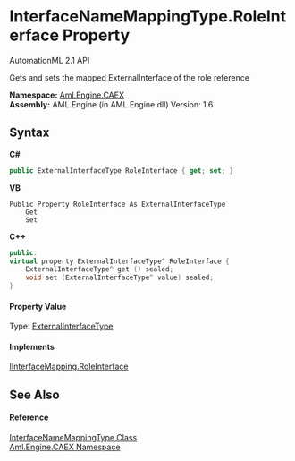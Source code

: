 # InterfaceNameMappingType.RoleInterface Property 
AutomationML 2.1 API 

Gets and sets the mapped ExternalInterface of the role reference

**Namespace:**&nbsp;<a href="N_Aml_Engine_CAEX">Aml.Engine.CAEX</a><br />**Assembly:**&nbsp;AML.Engine (in AML.Engine.dll) Version: 1.6

## Syntax

**C#**<br />
``` C#
public ExternalInterfaceType RoleInterface { get; set; }
```

**VB**<br />
``` VB
Public Property RoleInterface As ExternalInterfaceType
	Get
	Set
```

**C++**<br />
``` C++
public:
virtual property ExternalInterfaceType^ RoleInterface {
	ExternalInterfaceType^ get () sealed;
	void set (ExternalInterfaceType^ value) sealed;
}
```


#### Property Value
Type: <a href="T_Aml_Engine_CAEX_ExternalInterfaceType">ExternalInterfaceType</a>

#### Implements
<a href="P_Aml_Engine_CAEX_IInterfaceMapping_RoleInterface">IInterfaceMapping.RoleInterface</a><br />

## See Also


#### Reference
<a href="T_Aml_Engine_CAEX_InterfaceNameMappingType">InterfaceNameMappingType Class</a><br /><a href="N_Aml_Engine_CAEX">Aml.Engine.CAEX Namespace</a><br />